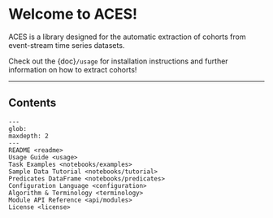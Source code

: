 # Welcome to ACES!

ACES is a library designed for the automatic extraction of cohorts from event-stream time series datasets.

Check out the {doc}`/usage` for installation instructions and further information on how to extract cohorts!

______________________________________________________________________

## Contents

```{toctree}
---
glob:
maxdepth: 2
---
README <readme>
Usage Guide <usage>
Task Examples <notebooks/examples>
Sample Data Tutorial <notebooks/tutorial>
Predicates DataFrame <notebooks/predicates>
Configuration Language <configuration>
Algorithm & Terminology <terminology>
Module API Reference <api/modules>
License <license>
```
